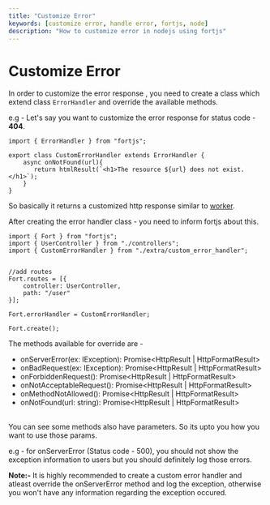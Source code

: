 ```yaml
---
title: "Customize Error"
keywords: [customize error, handle error, fortjs, node]
description: "How to customize error in nodejs using fortjs"
---
```


# Customize Error

In order to customize the error response , you need to create a class which extend class `ErrorHandler` and override the available methods.

e.g - Let's say you want to customize the error response for status code - **404**.

```
import { ErrorHandler } from "fortjs";

export class CustomErrorHandler extends ErrorHandler {
    async onNotFound(url){
       return htmlResult(`<h1>The resource ${url} does not exist.</h1>`);
    }
}
```

So basically it returns a customized http response similar to [worker](/docs/advanced/worker.md).

After creating the error handler class - you need to inform fortjs about this.

```
import { Fort } from "fortjs";
import { UserController } from "./controllers";
import { CustomErrorHandler } from "./extra/custom_error_handler";


//add routes
Fort.routes = [{
    controller: UserController,
    path: "/user"
}];

Fort.errorHandler = CustomErrorHandler;    

Fort.create();
```

The methods available for override are - 

* onServerError(ex: IException): Promise&lt;HttpResult | HttpFormatResult&gt;
* onBadRequest(ex: IException): Promise&lt;HttpResult | HttpFormatResult&gt;
* onForbiddenRequest(): Promise&lt;HttpResult | HttpFormatResult&gt;
* onNotAcceptableRequest(): Promise&lt;HttpResult | HttpFormatResult&gt;
* onMethodNotAllowed(): Promise&lt;HttpResult | HttpFormatResult&gt;
* onNotFound(url: string): Promise&lt;HttpResult | HttpFormatResult&gt;
  
<br/>
You can see some methods also have parameters. So its upto you how you want to use those params.

e.g - for onServerError (Status code - 500), you should not show the exception information to users but you should definitely log those errors.

**Note:-** It is highly recommended to create a custom error handler and atleast override the onServerError method and log the exception, otherwise you won't have any information regarding the exception occured.

